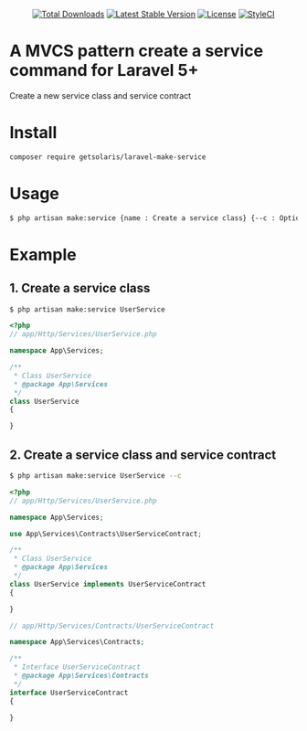 <p align="center">
<a href="https://packagist.org/packages/getsolaris/laravel-make-service"><img src="https://poser.pugx.org/getsolaris/laravel-make-service/d/total.svg" alt="Total Downloads"></a>
<a href="https://packagist.org/packages/getsolaris/laravel-make-service"><img src="https://poser.pugx.org/getsolaris/laravel-make-service/v/stable.svg" alt="Latest Stable Version"></a>
<a href="https://packagist.org/packages/getsolaris/laravel-make-service"><img src="https://poser.pugx.org/getsolaris/laravel-make-service/license.svg" alt="License"></a>
<a href="https://github.styleci.io/repos/153322909?branch=master"><img src="https://github.styleci.io/repos/153322909/shield?branch=master" alt="StyleCI"></a>
</p>

# A MVCS pattern create a service command for Laravel 5+
Create a new service class and service contract

# Install
```bash
composer require getsolaris/laravel-make-service
```

# Usage
```bash
$ php artisan make:service {name : Create a service class} {--c : Option of create a service contract}
```

# Example

## 1. Create a service class
```bash
$ php artisan make:service UserService
```

```php
<?php
// app/Http/Services/UserService.php

namespace App\Services;

/**
 * Class UserService
 * @package App\Services
 */
class UserService
{

}
```

## 2. Create a service class and service contract
```bash
$ php artisan make:service UserService --c
```

```php
<?php
// app/Http/Services/UserService.php

namespace App\Services;

use App\Services\Contracts\UserServiceContract;

/**
 * Class UserService
 * @package App\Services
 */
class UserService implements UserServiceContract
{

}
```

```php
// app/Http/Services/Contracts/UserServiceContract

namespace App\Services\Contracts;

/**
 * Interface UserServiceContract
 * @package App\Services\Contracts
 */
interface UserServiceContract
{

}
```
